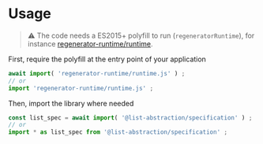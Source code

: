 # Usage

> :warning: The code needs a ES2015+ polyfill to run (`regeneratorRuntime`),
> for instance [regenerator-runtime/runtime](https://babeljs.io/docs/usage/polyfill).

First, require the polyfill at the entry point of your application
```js
await import( 'regenerator-runtime/runtime.js' ) ;
// or
import 'regenerator-runtime/runtime.js' ;
```

Then, import the library where needed
```js
const list_spec = await import( '@list-abstraction/specification' ) ;
// or
import * as list_spec from '@list-abstraction/specification' ;
```
